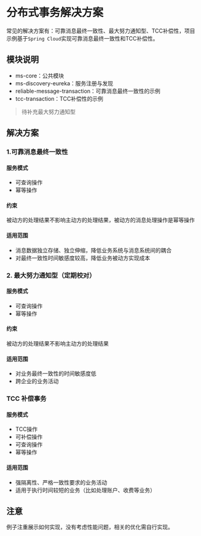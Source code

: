 # 分布式事务解决方案

常见的解决方案有：可靠消息最终一致性、最大努力通知型、TCC补偿性，项目示例基于`Spring Cloud`实现可靠消息最终一致性和TCC补偿性。

## 模块说明

- ms-core：公共模块
- ms-discovery-eureka：服务注册与发现
- reliable-message-transaction：可靠消息最终一致性的示例
- tcc-transaction：TCC补偿性的示例

> 待补充最大努力通知型

## 解决方案

### 1.可靠消息最终一致性

#### 服务模式

- 可查询操作
- 幂等操作

#### 约束

被动方的处理结果不影响主动方的处理结果，被动方的消息处理操作是幂等操作

#### 适用范围

- 消息数据独立存储、独立伸缩，降低业务系统与消息系统间的耦合
- 对最终一致性时间敏感度较高，降低业务被动方实现成本

### 2. 最大努力通知型（定期校对）

#### 服务模式

- 可查询操作
- 幂等操作

#### 约束

被动方的处理结果不影响主动方的处理结果

#### 适用范围

- 对业务最终一致性的时间敏感度低
- 跨企业的业务活动

### TCC 补偿事务

#### 服务模式

- TCC操作
- 可补偿操作
- 可查询操作
- 幂等操作

#### 适用范围

- 强隔离性、严格一致性要求的业务活动
- 适用于执行时间较短的业务（比如处理账户、收费等业务）

## 注意

例子注重展示如何实现，没有考虑性能问题，相关的优化需自行实现。